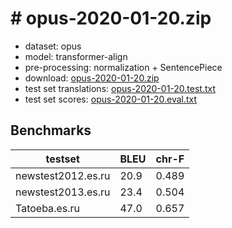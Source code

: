 # # opus-2020-01-20.zip

* dataset: opus
* model: transformer-align
* pre-processing: normalization + SentencePiece
* download: [opus-2020-01-20.zip](https://object.pouta.csc.fi/OPUS-MT-models/es-ru/opus-2020-01-20.zip)
* test set translations: [opus-2020-01-20.test.txt](https://object.pouta.csc.fi/OPUS-MT-models/es-ru/opus-2020-01-20.test.txt)
* test set scores: [opus-2020-01-20.eval.txt](https://object.pouta.csc.fi/OPUS-MT-models/es-ru/opus-2020-01-20.eval.txt)

## Benchmarks

| testset               | BLEU  | chr-F |
|-----------------------|-------|-------|
| newstest2012.es.ru 	| 20.9 	| 0.489 |
| newstest2013.es.ru 	| 23.4 	| 0.504 |
| Tatoeba.es.ru 	| 47.0 	| 0.657 |

